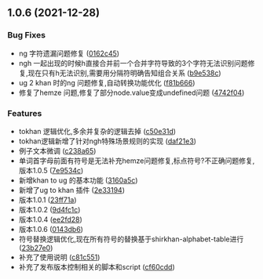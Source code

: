 ## 1.0.6 (2021-12-28)


### Bug Fixes

* ng 字符遗漏问题修复 ([0162c45](https://gitee.com/silvaq/shirkhan-retext/commits/0162c4513ebac50ad97e2e2935139d6cf7455ed6))
* ngh 一起出现的时候h直接合并前一个合并字符导致的3个字符无法识别问题修复,现在只有h无法识别,需要用分隔符明确告知组合关系 ([b9e538c](https://gitee.com/silvaq/shirkhan-retext/commits/b9e538cbfd8062ba071d511fa4e4e341cb804de3))
* ug 2 khan 时的ng 问题修复,自动转换功能优化 ([f81b666](https://gitee.com/silvaq/shirkhan-retext/commits/f81b6660b45ad1a9d42ca174846ac79230f3c8b7))
* 修复了hemze 问题,修复了部分node.value变成undefined问题 ([4742f04](https://gitee.com/silvaq/shirkhan-retext/commits/4742f04e8ec339c769ce4f15655fb3dab26ff68b))


### Features

* tokhan 逻辑优化,多余并复杂的逻辑去掉 ([c50e31d](https://gitee.com/silvaq/shirkhan-retext/commits/c50e31d504fca802b12fb88a1168bcdd7818cb14))
* tokhan逻辑新增了针对ngh特殊场景规则的实现 ([daf21e3](https://gitee.com/silvaq/shirkhan-retext/commits/daf21e3810a0c5c94258427eea386d564f25b331))
* 例子文本微调 ([c238a65](https://gitee.com/silvaq/shirkhan-retext/commits/c238a65811792defe3ff05c0d20ac0aaad0b9644))
* 单词首字母前面有符号是无法补充hemze问题修复,标点符号?不正确问题修复,版本1.0.5 ([7e9534c](https://gitee.com/silvaq/shirkhan-retext/commits/7e9534c8758e737ffb362db42c4f9ee658da1eac))
* 新增khan to ug 的基本功能 ([3160a5c](https://gitee.com/silvaq/shirkhan-retext/commits/3160a5ca5940a4a7e0d100f10567d858de5bc364))
* 新增了ug to khan 插件 ([2e33194](https://gitee.com/silvaq/shirkhan-retext/commits/2e331942f755df3b94f950e5566ff0e1f942892c))
* 版本1.0.1 ([23ff71a](https://gitee.com/silvaq/shirkhan-retext/commits/23ff71a59dd9a5793162b4713dfd42a74dd40bd2))
* 版本1.0.2 ([9d4fc1c](https://gitee.com/silvaq/shirkhan-retext/commits/9d4fc1c1b88d4b5feb5c134fc45d2609e1f8ac14))
* 版本1.0.4 ([ee2fd28](https://gitee.com/silvaq/shirkhan-retext/commits/ee2fd28cc9274577842ab63cff47085545428345))
* 版本1.0.6 ([0143db6](https://gitee.com/silvaq/shirkhan-retext/commits/0143db6973c8f6fc11cc901dd5e8bfa7e7533b19))
* 符号替换逻辑优化,现在所有符号的替换基于shirkhan-alphabet-table进行 ([23b27e0](https://gitee.com/silvaq/shirkhan-retext/commits/23b27e0fcb948e48fe4e36631e8047fe4625e085))
* 补充了使用说明 ([c81c551](https://gitee.com/silvaq/shirkhan-retext/commits/c81c5514faae53aca9704044891db40248676b9e))
* 补充了发布版本控制相关的脚本和script ([cf60cdd](https://gitee.com/silvaq/shirkhan-retext/commits/cf60cddb6fde95ee909a3625135229ba208070ba))



